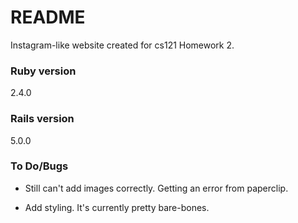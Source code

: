 # README

Instagram-like website created for cs121 Homework 2.

### Ruby version

2.4.0

### Rails version

5.0.0

### To Do/Bugs
  
  * Still can't add images correctly. Getting an error from paperclip.

  * Add styling. It's currently pretty bare-bones.